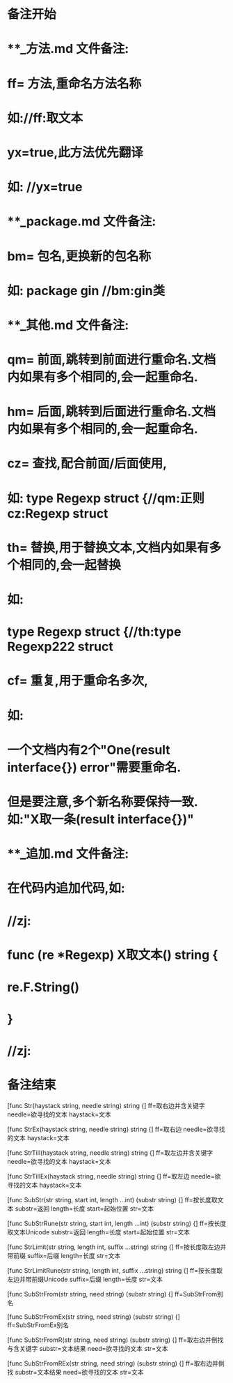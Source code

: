 # 备注开始
# **_方法.md 文件备注:
# ff= 方法,重命名方法名称
# 如://ff:取文本
#
# yx=true,此方法优先翻译
# 如: //yx=true


# **_package.md 文件备注:
# bm= 包名,更换新的包名称 
# 如: package gin //bm:gin类


# **_其他.md 文件备注:
# qm= 前面,跳转到前面进行重命名.文档内如果有多个相同的,会一起重命名.
# hm= 后面,跳转到后面进行重命名.文档内如果有多个相同的,会一起重命名.
# cz= 查找,配合前面/后面使用,
# 如: type Regexp struct {//qm:正则 cz:Regexp struct
#
# th= 替换,用于替换文本,文档内如果有多个相同的,会一起替换
# 如:
# type Regexp struct {//th:type Regexp222 struct
#
# cf= 重复,用于重命名多次,
# 如: 
# 一个文档内有2个"One(result interface{}) error"需要重命名.
# 但是要注意,多个新名称要保持一致. 如:"X取一条(result interface{})"


# **_追加.md 文件备注:
# 在代码内追加代码,如:
# //zj:
# func (re *Regexp) X取文本() string { 
#    re.F.String()
# }
# //zj:
# 备注结束

[func Str(haystack string, needle string) string {]
ff=取右边并含关键字
needle=欲寻找的文本
haystack=文本

[func StrEx(haystack string, needle string) string {]
ff=取右边
needle=欲寻找的文本
haystack=文本

[func StrTill(haystack string, needle string) string {]
ff=取左边并含关键字
needle=欲寻找的文本
haystack=文本

[func StrTillEx(haystack string, needle string) string {]
ff=取左边
needle=欲寻找的文本
haystack=文本

[func SubStr(str string, start int, length ...int) (substr string) {]
ff=按长度取文本
substr=返回
length=长度
start=起始位置
str=文本

[func SubStrRune(str string, start int, length ...int) (substr string) {]
ff=按长度取文本Unicode
substr=返回
length=长度
start=起始位置
str=文本

[func StrLimit(str string, length int, suffix ...string) string {]
ff=按长度取左边并带前缀
suffix=后缀
length=长度
str=文本

[func StrLimitRune(str string, length int, suffix ...string) string {]
ff=按长度取左边并带前缀Unicode
suffix=后缀
length=长度
str=文本

[func SubStrFrom(str string, need string) (substr string) {]
ff=SubStrFrom别名

[func SubStrFromEx(str string, need string) (substr string) {]
ff=SubStrFromEx别名

[func SubStrFromR(str string, need string) (substr string) {]
ff=取右边并倒找与含关键字
substr=文本结果
need=欲寻找的文本
str=文本

[func SubStrFromREx(str string, need string) (substr string) {]
ff=取右边并倒找
substr=文本结果
need=欲寻找的文本
str=文本
